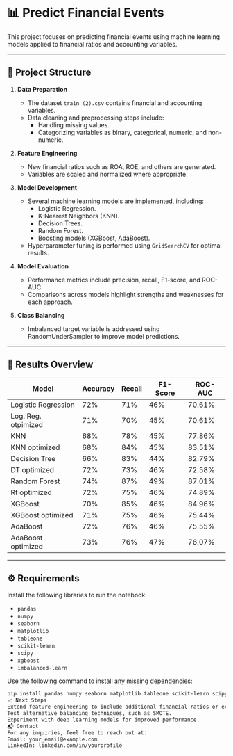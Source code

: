# 📊 Predict Financial Events

This project focuses on predicting financial events using machine learning models applied to financial ratios and accounting variables.

---

## 📂 Project Structure  

1. **Data Preparation**  
   - The dataset `train (2).csv` contains financial and accounting variables.  
   - Data cleaning and preprocessing steps include:  
     - Handling missing values.  
     - Categorizing variables as binary, categorical, numeric, and non-numeric.  

2. **Feature Engineering**  
   - New financial ratios such as ROA, ROE, and others are generated.  
   - Variables are scaled and normalized where appropriate.  

3. **Model Development**  
   - Several machine learning models are implemented, including:  
     - Logistic Regression.  
     - K-Nearest Neighbors (KNN).  
     - Decision Trees.  
     - Random Forest.  
     - Boosting models (XGBoost, AdaBoost).  
   - Hyperparameter tuning is performed using `GridSearchCV` for optimal results.  

4. **Model Evaluation**  
   - Performance metrics include precision, recall, F1-score, and ROC-AUC.  
   - Comparisons across models highlight strengths and weaknesses for each approach.  

5. **Class Balancing**  
   - Imbalanced target variable is addressed using RandomUnderSampler to improve model predictions.  

---

## 🚀 Results Overview  

| Model              | Accuracy  | Recall | F1-Score | ROC-AUC |
|---------------------|-----------|--------|----------|---------|
| Logistic Regression |     72%   |   71%  |    46%   | 70.61%  |
| Log. Reg. otpimized |     71%   |   70%  |    45%   | 70.61%  |
| KNN                 |     68%   |   78%  |    45%   | 77.86%  |
| KNN optimized       |     68%   |   84%  |    45%   | 83.51%  |
| Decision Tree       |     66%   |   83%  |    44%   | 82.79%  |
| DT optimized        |     72%   |   73%  |    46%   | 72.58%  |
| Random Forest       |     74%   |   87%  |    49%   | 87.01%  |
| Rf optimized        |     72%   |   75%  |    46%   | 74.89%  |
| XGBoost             |     70%   |   85%  |    46%   | 84.96%  |
| XGBoost optimized   |     71%   |   75%  |    46%   | 75.44%  |
| AdaBoost            |     72%   |   76%  |    46%   | 75.55%  |
| AdaBoost optimized  |     73%   |   76%  |    47%   | 76.07%  |
 

---

## ⚙️ Requirements  

Install the following libraries to run the notebook:  
- `pandas`  
- `numpy`  
- `seaborn`  
- `matplotlib`  
- `tableone`  
- `scikit-learn`  
- `scipy`  
- `xgboost`  
- `imbalanced-learn`  

Use the following command to install any missing dependencies:  
```bash
pip install pandas numpy seaborn matplotlib tableone scikit-learn scipy xgboost imbalanced-learn
📈 Next Steps
Extend feature engineering to include additional financial ratios or external datasets.
Test alternative balancing techniques, such as SMOTE.
Experiment with deep learning models for improved performance.
📬 Contact
For any inquiries, feel free to reach out at:
Email: your_email@example.com
LinkedIn: linkedin.com/in/yourprofile
